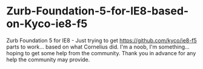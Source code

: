 Zurb-Foundation-5-for-IE8-based-on-Kyco-ie8-f5
==============================================

Zurb Foundation 5 for IE8 - Just trying to get https://github.com/kyco/ie8-f5 parts to work... based on what Cornelius did. I'm a noob, I'm something... hoping to get some help from the community. Thank you in advance for any help the community may provide.
